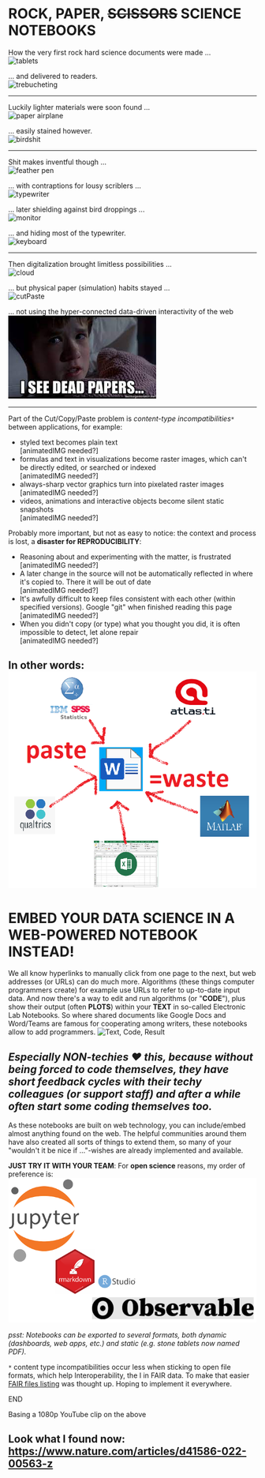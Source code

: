 # ROCK, PAPER, ~~SCISSORS~~ SCIENCE NOTEBOOKS

How the very first rock hard science documents were made ...<br>![tablets](https://s3.amazonaws.com/lowres.cartoonstock.com/technology-backup-backed_up-spare-history-caves-shr1435_low.jpg)

... and delivered to readers.<br>![trebucheting](https://www.toonpool.com/user/3107/files/send_email_380405.jpg)

---

Luckily lighter materials were soon found ...<br>![paper airplane](https://www.pngitem.com/pimgs/m/31-317183_painted-paper-plane-hand-png-download-free-clipart.png)

... easily stained however.<br>![birdshit](https://www.nicepng.com/png/detail/147-1472116_royalty-free-collection-of-high-quality-free-cliparts.png)

---

Shit makes inventful though ...<br>![feather pen](https://encrypted-tbn0.gstatic.com/images?q=tbn:ANd9GcQF8SI83PV8vXV1DoUtGe4-wt_IT3Bq7BGJ6RVZlUnh64Azp9eGOwRd7vzZUaIzrqte6Ik&usqp=CAU)

... with contraptions for lousy scriblers ...<br>![typewriter](https://cdn3.vectorstock.com/i/1000x1000/23/67/drawing-of-old-typewriter-with-a-paper-in-black-vector-20272367.jpg)

... later shielding against bird droppings ...<br>![monitor](https://thumbs.dreamstime.com/z/old-retro-crt-monitor-display-blank-white-screen-isolated-background-162226372.jpg)

... and hiding most of the typewriter.<br>![keyboard](https://content.instructables.com/ORIG/FOT/CW6G/HPFZZGBK/FOTCW6GHPFZZGBK.jpg?auto=webp)

---

Then digitalization brought limitless possibilities ...<br>![cloud](https://images.theconversation.com/files/243663/original/file-20181102-83644-b06itk.jpg?ixlib=rb-1.1.0&q=45&auto=format&w=1356&h=668&fit=crop)

... but physical paper (simulation) habits stayed ...<br>![cutPaste](https://diy.bostik.com/sites/default/files/styles/square_crop/public/2020-10/Bostik-DIY-SouthAfrica-Stationery-Cut%27nPaste-40g%2Bscissors-product-teaser-600x600.jpg?itok=fLdeEB0t)

... not using the hyper-connected data-driven interactivity of the web<br>![dead papers](deadpapers.jfif)

---

Part of the Cut/Copy/Paste problem is _content-type incompatibilities``*``_ between applications, for example:
- styled text becomes plain text<br>[animatedIMG needed?]
- formulas and text in visualizations become raster images, which can't be directly edited, or searched or indexed<br>[animatedIMG needed?]
- always-sharp vector graphics turn into pixelated raster images<br>[animatedIMG needed?]
- videos, animations and interactive objects become silent static snapshots<br>[animatedIMG needed?]

Probably more important, but not as easy to notice: the context and process is lost, a **disaster for REPRODUCIBILITY**:
- Reasoning about and experimenting with the matter, is frustrated<br>[animatedIMG needed?]
- A later change in the source will not be automatically reflected in where it's copied to. There it will be out of date<br>[animatedIMG needed?]
- It's awfully difficult to keep files consistent with each other (within specified versions). Google "git" when finished reading this page<br>[animatedIMG needed?]
- When you didn't copy (or type) what you thought you did, it is often impossible to detect, let alone repair<br>[animatedIMG needed?]

In other words:![CopyPasteWaste](CopyPasteWaste.png)
---

# EMBED YOUR DATA SCIENCE IN A WEB-POWERED NOTEBOOK INSTEAD!
We all know hyperlinks to manually click from one page to the next, but web addresses (or URLs) can do much more. Algorithms (these things computer programmers create) for example use URLs to refer to up-to-date input data. And now there's a way to edit and run algorithms (or "**CODE**"), plus show their output (often **PLOTS**)  within your **TEXT** in so-called Electronic Lab Notebooks. So where shared documents like Google Docs and Word/Teams are famous for cooperating among writers, these notebooks allow to add programmers.
![Text, Code, Result](https://static.packt-cdn.com/products/9781789800265/graphics/assets/318443e2-2a55-4b0e-b59a-b89118d0b7ff.png)
## *Especially NON-techies :heart: this, because without being forced to code themselves, they have short feedback cycles with their techy colleagues (or support staff) and after a while often start some coding themselves too.*
As these notebooks are built on web technology, you can include/embed almost anything found on the web. The helpful communities around them have also created all sorts of things to extend them, so many of your "wouldn't it be nice if ..."-wishes are already implemented and available.

**JUST TRY IT WITH YOUR TEAM**: For **open science** reasons, my order of preference is:
![notebook brands](notebooks.png)

_psst: Notebooks can be exported to several formats, both dynamic (dashboards, web apps, etc.) and static (e.g. stone tablets now named PDF)._

``*`` content type incompatibilities occur less when sticking to open file formats, which help Interoperability, the I in FAIR data. To make that easier
[FAIR files listing](https://github.com/steltenpower/FAIRfilesListing) was thought up. Hoping to implement it everywhere.

END

Basing a 1080p YouTube clip on the above

Look what I found now: https://www.nature.com/articles/d41586-022-00563-z
---

